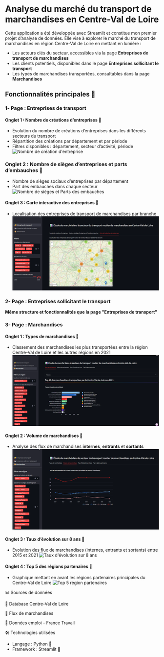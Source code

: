 # Analyse du marché du transport de marchandises en Centre-Val de Loire
Cette application a été développée avec Streamlit et constitue mon premier projet d’analyse de données. Elle vise à explorer le marché du transport de marchandises en région Centre-Val de Loire en mettant en lumière :
- Les acteurs clés du secteur, accessibles via la page **Entreprises de transport de marchandises**
- Les clients potentiels, disponibles dans le page **Entreprises sollicitant le transport**
- Les types de marchandises transportées, consultables dans la page **Marchandises**
  
## Fonctionnalités principales 📌

### 1️- Page : Entreprises de transport
 #### Onglet 1 : Nombre de créations d’entreprises 📍
- Évolution du nombre de créations d’entreprises dans les différents secteurs du transport
- Répartition des créations par département et par période
- Filtres disponibles : département, secteur d’activité, période
![Nombre de création d'entreprise](https://github.com/AbdouDiane/Analyse-du-march-de-transport-routier-de-marchandises-Centre-Val-de-Loire/blob/master/Nombre%20de%20cr%C3%A9ation%20d'entreprises.png)

### Onglet 2 : Nombre de sièges d’entreprises et parts d’embauches 📍
- Nombre de sièges sociaux d’entreprises par département
- Part des embauches dans chaque secteur
![Nombre de sièges et Parts des embauches](https://github.com/AbdouDiane/Analyse-du-march-de-transport-routier-de-marchandises-Centre-Val-de-Loire/blob/master/Nombre%20de%20si%C3%A8ge%20et%20Parts%20des%20embauches.png)

#### Onglet 3 : Carte interactive des entreprises 📍
- Localisation des entreprises de transport de marchandises par branche
![Carte de localisation des entreprises](https://github.com/AbdouDiane/Analyse-du-march-de-transport-routier-de-marchandises-Centre-Val-de-Loire/blob/master/Carte%20de%20localisation%20des%20entreprises.png)

### 2️- Page : Entreprises sollicitant le transport
**Même structure et fonctionnalités que la page "Entreprises de transport"**

### 3️- Page : Marchandises
#### Onglet 1 : Types de marchandises 📍
- Classement des marchandises les plus transportées entre la région Centre-Val de Loire et les autres régions en 2021
![Type de marchandises](https://github.com/AbdouDiane/Analyse-du-march-de-transport-routier-de-marchandises-Centre-Val-de-Loire/blob/master/Types%20de%20marchandises.png)

#### Onglet 2 : Volume de marchandises 📍 
- Analyse des flux de marchandises **internes**, **entrants** et **sortants**
![Volume de marchandises](https://github.com/AbdouDiane/Analyse-du-march-de-transport-routier-de-marchandises-Centre-Val-de-Loire/blob/master/Volume%20de%20marchandises.png)

#### Onglet 3 : Taux d’évolution sur 8 ans 📍 
- Évolution des flux de marchandises (internes, entrants et sortants) entre 2015 et 2021
![Taux d'évolution sur 8 ans](https://github.com/AbdouDiane/Analyse-du-march-de-transport-routier-de-marchandises-Centre-Val-de-Loire/blob/master/Taux%20d'%C3%A9volution%20sur%208%20ans.png)

#### Onglet 4 : Top 5 des régions partenaires 📍
- Graphique mettant en avant les régions partenaires principales du Centre-Val de Loire
![Top 5 région partenaires](https://github.com/AbdouDiane/Analyse-du-march-de-transport-routier-de-marchandises-Centre-Val-de-Loire/blob/master/Top%205%20r%C3%A9gions%20partenaires.png)


📊 Sources de données

📌 Database Centre-Val de Loire

📌 Flux de marchandises

📌 Données emploi – France Travail

🛠️ Technologies utilisées
- Langage : Python 🐍
- Framework : Streamlit 🚀
